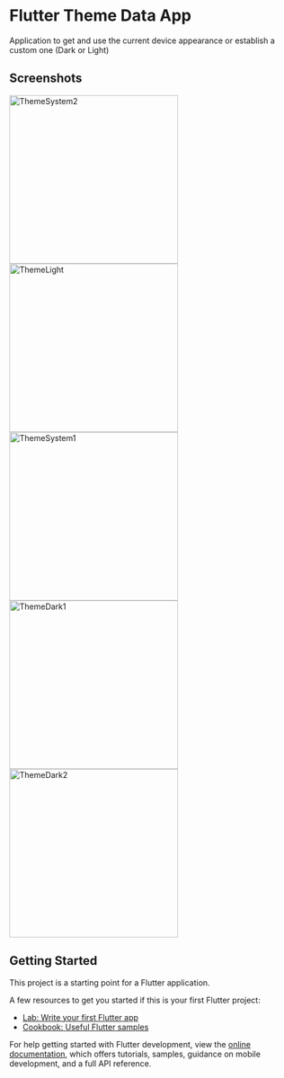 # Flutter Theme Data App

Application to get and use the current device appearance or establish a custom one (Dark or Light)

## Screenshots

<img width="300" alt="ThemeSystem2" src="https://github.com/luisabreu84/flutter_themedata/assets/67016876/831fd529-66a8-4e47-9e2c-41c128d88c3a">
<img width="300" alt="ThemeLight" src="https://github.com/luisabreu84/flutter_themedata/assets/67016876/d758bf26-cab5-419b-afad-b876a589a43b">
<img width="300" alt="ThemeSystem1" src="https://github.com/luisabreu84/flutter_themedata/assets/67016876/ad2606f0-544e-4dd2-aa83-6fffe7026a29">
<img width="300" alt="ThemeDark1" src="https://github.com/luisabreu84/flutter_themedata/assets/67016876/fb5261bd-438b-4131-9772-0898938e233b">
<img width="300" alt="ThemeDark2" src="https://github.com/luisabreu84/flutter_themedata/assets/67016876/9803fd12-30a4-413a-8642-6994a96e97d2">



## Getting Started

This project is a starting point for a Flutter application.

A few resources to get you started if this is your first Flutter project:

- [Lab: Write your first Flutter app](https://docs.flutter.dev/get-started/codelab)
- [Cookbook: Useful Flutter samples](https://docs.flutter.dev/cookbook)

For help getting started with Flutter development, view the
[online documentation](https://docs.flutter.dev/), which offers tutorials,
samples, guidance on mobile development, and a full API reference.
